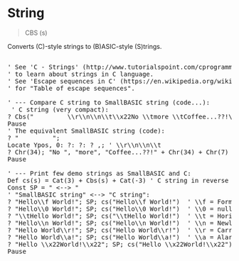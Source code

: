 # String

> CBS (s)

Converts (C)-style strings to (B)ASIC-style (S)trings.

<pre>

' See 'C - Strings' (http://www.tutorialspoint.com/cprogramming/c_strings.htm)
' to learn about strings in C language.
' See 'Escape sequences in C' (https://en.wikipedia.org/wiki/Escape_sequences_in_C)
' for "Table of escape sequences".

' --- Compare C string to SmallBASIC string (code...):
 ' C string (very compact):
? Cbs("         \\r\\n\\n\\t\\x22No \\tmore \\tCoffee...??!\\x22\\a")
Pause
' The equivalent SmallBASIC string (code): 
? "         ";
Locate Ypos, 0: ?: ?: ? ,; ' \\r\\n\\n\\t
? Chr(34); "No ", "more", "Coffee...??!" + Chr(34) + Chr(7) ' \\x22No \\tmore \\tCoffee...??!\\x22\\a"
Pause

' --- Print few demo strings as SmallBASIC and C: 
Def cs(s) = Cat(3) + Cbs(s) + Cat(-3) ' C string in reverse color
Const SP = " <--> "
' "SmallBASIC string" <--> "C string":
? "Hello\\f World!"; SP; cs("Hello\\f World!")  ' \\f = Formfeed (clear screen)
? "Hello\\0 World!"; SP; cs("Hello\\0 World!")  ' \\0 = null-terminated string
? "\\tHello World!"; SP; cs("\\tHello World!")  ' \\t = Horizontal Tab
? "Hello\\n World!"; SP; cs("Hello\\n World!")  ' \\n = Newline
? "Hello World\\r!"; SP; cs("Hello World\\r!")  ' \\r = Carriage Return (home pos)
? "Hello World\\a!"; SP; cs("Hello World\\a!")  ' \\a = Alarm (Beep, Bell)
? "Hello \\x22World!\\x22"; SP; cs("Hello \\x22World!\\x22")  ' \\xhh char as hexadecimal number
Pause 

</pre>

